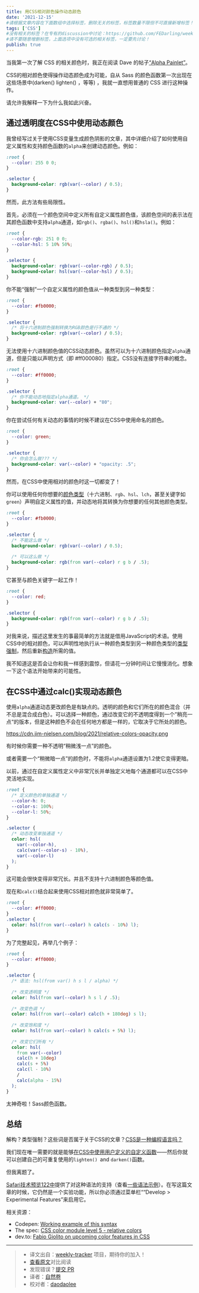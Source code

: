 ```yaml
---
title: 用CSS相对颜色操作动态颜色
date: '2021-12-15'
#请根据文章内容在下面数组中选择标签，删除无关的标签，标签数量不限但不可直接新增标签！
tags: ['CSS']
#没有相关的标签？在专有的discussion中讨论：https://github.com/FEDarling/weekly-tracker/discussions/51#discussion-3827174
#请不要随意增删标签，上面选项中没有可选的相关标签，一定要先讨论！
publish: true
---
```


当我第一次了解 CSS 的相关颜色时，我正在阅读 Dave 的帖子[“Alpha Painlet”](https://daverupert.com/2021/10/alpha-paintlet/)。

CSS的相对颜色使得操作动态颜色成为可能，自从 Sass 的颜色函数第一次出现在这些场景中(darken() lighten() ，等等) ，我就一直想用普通的 CSS 进行这种操作。

请允许我解释一下为什么我如此兴奋。
<!--以上是预览信息，图片一张或限制百字左右，前者优先-->
<!-- more -->
## 通过透明度在CSS中使用动态颜色


我曾经写过关于使用CSS变量生成颜色阴影的文章，其中详细介绍了如何使用自定义属性和支持颜色函数的`alpha`来创建动态颜色。例如：

```css
:root {
  --color: 255 0 0;
}

.selector {
  background-color: rgb(var(--color) / 0.5);
}
```

然而，此方法有些局限性。

首先，必须在一个颜色空间中定义所有自定义属性颜色值，该颜色空间的表示法在其颜色函数中支持`alpha`通道，如`rgb()`、`rgba()`、`hsl()`和`hsla()`。例如：

```css
:root {
  --color-rgb: 251 0 0;
  --color-hsl: 5 10% 50%;
}

.selector {
  background-color: rgb(var(--color-rgb) / 0.5);
  background-color: hsl(var(--color-hsl) / 0.5);
}
```

你不能“强制”一个自定义属性的颜色值从一种类型到另一种类型：

```css
:root {
  --color: #fb0000;
}

.selector {
  /* 将十六进制颜色强制转换为RGB颜色是行不通的 */
  background-color: rgb(var(--color) / 0.5);
}
```

无法使用十六进制颜色值的CSS动态颜色。虽然可以为十六进制颜色指定`alpha`通道，但是只能以声明方式（即 #ff000080）指定。CSS没有连接字符串的概念。

```css
:root {
  --color: #ff0000;
}

.selector {
  /* 你不能动态地指定alpha通道。 */
  background-color: var(--color) + "80";
}
```

你在尝试任何有关动态的事情的时候不建议在CSS中使用命名的颜色。

```css
:root {
  --color: green;
}

.selector {
  /* 你会怎么做??? */
  background-color: var(--color) + "opacity: .5";
}

```

然而，在CSS中使用相对的颜色时这一切都变了！

你可以使用任何你想要的[颜色类型](https://developer.mozilla.org/en-US/docs/Web/CSS/color_value)（十六进制、`rgb`、`hsl`、`lch`，甚至关键字如 `green`）声明自定义属性的值，并动态地将其转换为你想要的任何其他颜色类型。

```css
:root {
  --color: #fb0000;
}

.selector {
  /* 不能这么做 */
  background-color: rgb(var(--color) / 0.5);
  
  /* 可以这么做 */
  background-color: rgb(from var(--color) r g b / .5);
}
```

它甚至与颜色关键字一起工作！

```css
:root {
  --color: red;
}

.selector {  
  background-color: rgb(from var(--color) r g b / .5);
}
```

对我来说，描述这里发生的事最简单的方法就是借用JavaScript的术语。使用CSS中的相对颜色，可以声明性地执行从一种颜色类型到另一种颜色类型的[类型强制](https://developer.mozilla.org/en-US/docs/Glossary/Type_coercion)，然后重新[构造](https://developer.mozilla.org/en-US/docs/Web/JavaScript/Reference/Operators/Destructuring_assignment)所需的值。

我不知道这是否会让你和我一样感到震惊，但请花一分钟时间让它慢慢消化。想象一下这个语法开始带来的可能性。

## 在CSS中通过calc()实现动态颜色

使用`alpha`通道动态更改颜色是有缺点的。透明的颜色和它们所在的颜色混合（并不总是混合成白色）。可以选择一种颜色，通过改变它的不透明度得到一个”稍亮一点“的版本，但是这种颜色不会在任何地方都是一样的，它取决于它所处的颜色。

https://cdn.jim-nielsen.com/blog/2021/relative-colors-opacity.png

有时候你需要一种不透明“稍微浅一点”的颜色。

或者需要一个“稍微暗一点”的颜色时，不能将`alpha`通道设置为1.2使它变得更暗。

以前，通过在自定义属性定义中非常冗长并单独定义地每个通道都可以在CSS中灵活地实现。

```css
:root {
  /* 定义颜色的单独通道 */
  --color-h: 0;
  --color-s: 100%;
  --color-l: 50%;
}

.selector {
  /* 动态改变单独通道 */
  color: hsl(
    var(--color-h),
    calc(var(--color-s) - 10%),
    var(--color-l)
  );
}
```

这可能会很快变得非常冗长。并且不支持十六进制颜色等颜色值。

现在和`calc()`结合起来使用CSS相对颜色就非常简单了。

```css
:root {
  --color: #ff0000;
}
.selector {  
  color: hsl(from var(--color) h calc(s - 10%) l);
}
```

为了完整起见，再举几个例子：

```css
:root {
  --color: #ff0000;
}

.selector {
  /* 语法: hsl(from var() h s l / alpha) */
  
  /* 改变透明度 */
  color: hsl(from var(--color) h s l / .5);
  
  /* 改变色调 */
  color: hsl(from var(--color) calc(h + 180deg) s l);
  
  /* 改变饱和度 */
  color: hsl(from var(--color) h calc(s + 5%) l);
  
  /* 改变它们所有 */
  color: hsl(
    from var(--color)
    calc(h + 10deg)
    calc(s + 5%)
    calc(l - 10%)
    /
    calc(alpha - 15%)
  );
}
```

太神奇啦！Sass颜色函数。

## 总结

解构？类型强制？这些词是否属于关于CSS的文章？[CSS是一种编程语言吗？](https://css-tricks.com/is-css-a-programming-language/)


我们现在唯一需要的就是能够[在CSS中使用用户定义的自定义函数](https://github.com/w3c/css-houdini-drafts/issues/1007)——然后你就可以创建自己的可重复使用的`lighten() `and `darken()`函数。

但我离题了。

[Safari技术预览122中](https://developer.apple.com/safari/technology-preview/release-notes/)提供了对这种语法的支持（查看[一些语法示例](https://trac.webkit.org/changeset/278261/webkit/)）。在写这篇文章的时候，它仍然是一个实验功能，所以你必须通过菜单栏““Develop > Experimental Features”来启用它。

相关资源：

- Codepen: [Working example of this syntax](https://codepen.io/jimniels/pen/dyzQeqr)
- The spec: [CSS color module level 5 - relative colors](https://www.w3.org/TR/css-color-5/#relative-colors)
- dev.to: [Fabio Giolito on upcoming color features in CSS](https://dev.to/fabiogiolito/create-a-color-theme-with-these-upcoming-css-features-4o83)

---
> * 译文出自：[weekly-tracker](https://github.com/FEDarling/weekly-tracker) 项目，期待你的加入！
> * [查看原文](https://blog.jim-nielsen.com/2021/css-relative-colors/?utm_source=CSS-Weekly&utm_campaign=Issue-485&utm_medium=web)对比阅读
> * 发现错误？[提交 PR](https://github.com/FEDarling/weekly-tracker/blob/main/weeklys/css_weekly/485/dynamic_color_manipulation_with_css_relative_colors.md)
> * 译者：[自然卷](https://github.com/H-Lbread)
> * 校对者：[daodaolee](https://github.com/daodaolee)
